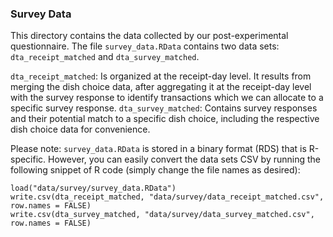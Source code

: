 ### Survey Data

This directory contains the data collected by our post-experimental questionnaire. The file `survey_data.RData` contains two data sets: `dta_receipt_matched` and `dta_survey_matched`.

`dta_receipt_matched`: Is organized at the receipt-day level. It results from merging the dish choice data, after aggregating it at the receipt-day level with the survey response to identify transactions which we can allocate to a specific survey response. 
`dta_survey_matched`: Contains survey responses and their potential match to a specific dish choice, including the respective dish choice data for convenience. 

Please note: `survey_data.RData` is stored in a binary format (RDS) that is R-specific. However, you can easily convert the data sets CSV by running the following snippet of R code (simply change the file names as desired):

```
load("data/survey/survey_data.RData")
write.csv(dta_receipt_matched, "data/survey/data_receipt_matched.csv", row.names = FALSE)
write.csv(dta_survey_matched, "data/survey/data_survey_matched.csv", row.names = FALSE)
```

  
  
